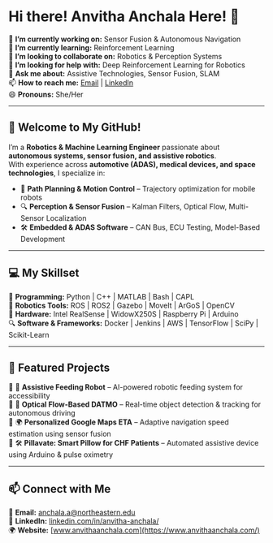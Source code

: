 # Hi there! Anvitha Anchala Here! 👋  

🔭 **I’m currently working on:** Sensor Fusion & Autonomous Navigation  
🌱 **I’m currently learning:** Reinforcement Learning  
👯 **I’m looking to collaborate on:** Robotics & Perception Systems  
🤔 **I’m looking for help with:** Deep Reinforcement Learning for Robotics  
💬 **Ask me about:** Assistive Technologies, Sensor Fusion, SLAM  
📫 **How to reach me:** [Email](mailto:anchala.a@northeastern.edu) | [LinkedIn](https://www.linkedin.com/in/anvitha-anchala/)  
😄 **Pronouns:** She/Her  

---

## 🚀 Welcome to My GitHub!  
I’m a **Robotics & Machine Learning Engineer** passionate about **autonomous systems, sensor fusion, and assistive robotics**.  
With experience across **automotive (ADAS), medical devices, and space technologies**, I specialize in:  
- 🚗 **Path Planning & Motion Control** – Trajectory optimization for mobile robots  
- 🔍 **Perception & Sensor Fusion** – Kalman Filters, Optical Flow, Multi-Sensor Localization  
- 🛠 **Embedded & ADAS Software** – CAN Bus, ECU Testing, Model-Based Development  

---

## 💻 My Skillset  

🚀 **Programming:** Python | C++ | MATLAB | Bash | CAPL  
🤖 **Robotics Tools:** ROS | ROS2 | Gazebo | MoveIt | ArGoS | OpenCV  
📡 **Hardware:** Intel RealSense | WidowX250S | Raspberry Pi | Arduino  
🔍 **Software & Frameworks:** Docker | Jenkins | AWS | TensorFlow | SciPy | Scikit-Learn  

---

## 📂 Featured Projects  

🔹 🦾 **Assistive Feeding Robot** – AI-powered robotic feeding system for accessibility  
🔹 🚗 **Optical Flow-Based DATMO** – Real-time object detection & tracking for autonomous driving  
🔹 🌍 **Personalized Google Maps ETA** – Adaptive navigation speed estimation using sensor fusion  
🔹 🛠 **Pillavate: Smart Pillow for CHF Patients** – Automated assistive device using Arduino & pulse oximetry  

---

## 📫 Connect with Me  

📧 **Email:** [anchala.a@northeastern.edu](mailto:anchala.a@northeastern.edu)  
🔗 **LinkedIn:** [linkedin.com/in/anvitha-anchala/](https://www.linkedin.com/in/anvitha-anchala/)  
🌍 **Website:** [www.anvithaanchala.com](https://www.anvithaanchala.com/)  
